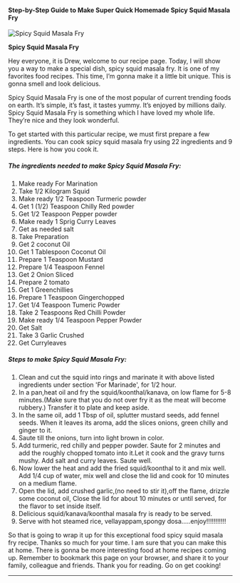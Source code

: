             

#### Step-by-Step Guide to Make Super Quick Homemade Spicy Squid Masala Fry

![Spicy Squid Masala Fry](https://img-global.cpcdn.com/recipes/7377ab64d09dfcb2/751x532cq70/spicy-squid-masala-fry-recipe-main-photo.jpg)

**Spicy Squid Masala Fry**

Hey everyone, it is Drew, welcome to our recipe page. Today, I will show you a way to make a special dish, spicy squid masala fry. It is one of my favorites food recipes. This time, I’m gonna make it a little bit unique. This is gonna smell and look delicious.

Spicy Squid Masala Fry is one of the most popular of current trending foods on earth. It’s simple, it’s fast, it tastes yummy. It’s enjoyed by millions daily. Spicy Squid Masala Fry is something which I have loved my whole life. They’re nice and they look wonderful.

To get started with this particular recipe, we must first prepare a few ingredients. You can cook spicy squid masala fry using 22 ingredients and 9 steps. Here is how you cook it.

##### The ingredients needed to make Spicy Squid Masala Fry:

1.  Make ready For Marination
2.  Take 1/2 Kilogram Squid
3.  Make ready 1/2 Teaspoon Turmeric powder
4.  Get 1 (1/2) Teaspoon Chilly Red powder
5.  Get 1/2 Teaspoon Pepper powder
6.  Make ready 1 Sprig Curry Leaves
7.  Get as needed salt
8.  Take Preparation
9.  Get 2 coconut Oil
10.  Get 1 Tablespoon Coconut Oil
11.  Prepare 1 Teaspoon Mustard
12.  Prepare 1/4 Teaspoon Fennel
13.  Get 2 Onion Sliced
14.  Prepare 2 tomato
15.  Get 1 Greenchillies
16.  Prepare 1 Teaspoon Gingerchopped
17.  Get 1/4 Teaspoon Tumeric Powder
18.  Take 2 Teaspoons Red Chilli Powder
19.  Make ready 1/4 Teaspoon Pepper Powder
20.  Get Salt
21.  Take 3 Garlic Crushed
22.  Get Curryleaves

##### Steps to make Spicy Squid Masala Fry:

1.  Clean and cut the squid into rings and marinate it with above listed ingredients under section 'For Marinade', for 1/2 hour.
2.  In a pan,heat oil and fry the squid/koonthal/kanava, on low flame for 5-8 minutes.(Make sure that you do not over fry it as the meat will become rubbery.) Transfer it to plate and keep aside.
3.  In the same oil, add 1 Tbsp of oil, splutter mustard seeds, add fennel seeds. When it leaves its aroma, add the slices onions, green chilly and ginger to it.
4.  Saute till the onions, turn into light brown in color.
5.  Add turmeric, red chilly and pepper powder. Saute for 2 minutes and add the roughly chopped tomato into it.Let it cook and the gravy turns mushy. Add salt and curry leaves. Saute well.
6.  Now lower the heat and add the fried squid/koonthal to it and mix well. Add 1/4 cup of water, mix well and close the lid and cook for 10 minutes on a medium flame.
7.  Open the lid, add crushed garlic,(no need to stir it),off the flame, drizzle some coconut oil, Close the lid for about 10 minutes or until served, for the flavor to set inside itself.
8.  Delicious squid/kanava/koonthal masala fry is ready to be served.
9.  Serve with hot steamed rice, vellayappam,spongy dosa…..enjoy!!!!!!!!!!!

So that is going to wrap it up for this exceptional food spicy squid masala fry recipe. Thanks so much for your time. I am sure that you can make this at home. There is gonna be more interesting food at home recipes coming up. Remember to bookmark this page on your browser, and share it to your family, colleague and friends. Thank you for reading. Go on get cooking!

* * *